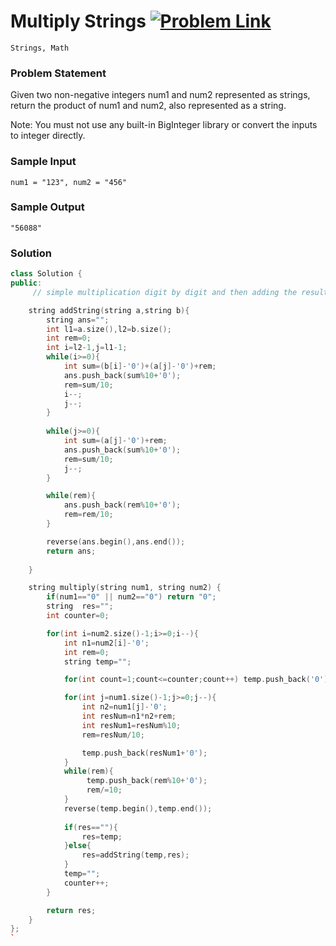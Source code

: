 # Multiply Strings   [![Problem Link](https://img.shields.io/badge/-LeetCode-FFA116?style=for-the-badge&logo=LeetCode&logoColor=black)](https://leetcode.com/problems/multiply-strings/)

```
Strings, Math
```
### Problem Statement 
Given two non-negative integers num1 and num2 represented as strings, return the product of num1 and num2, also represented as a string.

Note: You must not use any built-in BigInteger library or convert the inputs to integer directly.

### Sample Input
```
num1 = "123", num2 = "456"
```
### Sample Output
```
"56088"
```

### Solution
```cpp
class Solution {
public:
     // simple multiplication digit by digit and then adding the results.

    string addString(string a,string b){
        string ans="";
        int l1=a.size(),l2=b.size();
        int rem=0;
        int i=l2-1,j=l1-1;
        while(i>=0){
            int sum=(b[i]-'0')+(a[j]-'0')+rem;
            ans.push_back(sum%10+'0');
            rem=sum/10;
            i--;
            j--;
        }
        
        while(j>=0){
            int sum=(a[j]-'0')+rem;
            ans.push_back(sum%10+'0');
            rem=sum/10;
            j--;
        }

        while(rem){
            ans.push_back(rem%10+'0');
            rem=rem/10;
        }

        reverse(ans.begin(),ans.end());
        return ans;
        
    }

    string multiply(string num1, string num2) {
        if(num1=="0" || num2=="0") return "0";
        string  res="";
        int counter=0;

        for(int i=num2.size()-1;i>=0;i--){
            int n1=num2[i]-'0';
            int rem=0;
            string temp=""; 

            for(int count=1;count<=counter;count++) temp.push_back('0');

            for(int j=num1.size()-1;j>=0;j--){
                int n2=num1[j]-'0';
                int resNum=n1*n2+rem;
                int resNum1=resNum%10;
                rem=resNum/10;

                temp.push_back(resNum1+'0');
            }
            while(rem){
                 temp.push_back(rem%10+'0');
                 rem/=10;
            }
            reverse(temp.begin(),temp.end());
           
            if(res==""){
                res=temp;
            }else{
                res=addString(temp,res);
            }
            temp="";
            counter++;
        }

        return res;
    }
};
`